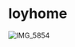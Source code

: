 # loyhome
![IMG_5854](https://user-images.githubusercontent.com/112780304/201235576-eeebffaf-38d6-4c95-8e5d-6c9a7532eb4d.JPG)
